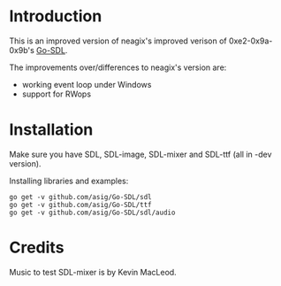 # Introduction

This is an improved version of neagix's improved verison of 0xe2-0x9a-0x9b's [Go-SDL](https://github.com/0xe2-0x9a-0x9b/Go-SDL).

The improvements over/differences to neagix's version are:

* working event loop under Windows
* support for RWops

# Installation

Make sure you have SDL, SDL-image, SDL-mixer and SDL-ttf (all in -dev version).

Installing libraries and examples:

    go get -v github.com/asig/Go-SDL/sdl
    go get -v github.com/asig/Go-SDL/ttf
    go get -v github.com/asig/Go-SDL/sdl/audio


# Credits

Music to test SDL-mixer is by Kevin MacLeod.
